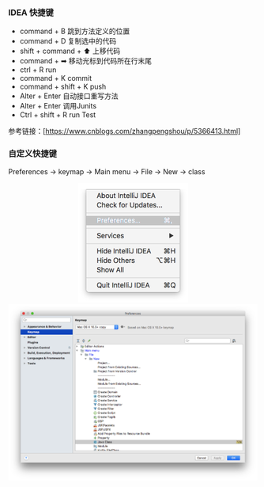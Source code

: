 ### IDEA 快捷键

* command + B 跳到方法定义的位置
* command + D 复制选中的代码
* shift + command + ⬆ 上移代码
* command + ➡ 移动光标到代码所在行末尾
* ctrl + R run 
* command + K commit
* command + shift + K push
* Alter + Enter 自动接口重写方法
* Alter + Enter 调用Junits
* Ctrl + shift + R run Test


参考链接：[https://www.cnblogs.com/zhangpengshou/p/5366413.html]

### 自定义快捷键  
Preferences -> keymap -> Main menu -> File -> New -> class 
<div align="center">

<img src = "https://raw.githubusercontent.com/Yunobububu/DesignPattern/master/src/Pictures/MacPreference.png" >

</div> 

<div align ="center">

<img src = "https://raw.githubusercontent.com/Yunobububu/DesignPattern/master/src/Pictures/KeyMap.png" >

</div>